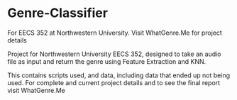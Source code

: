 # Genre-Classifier
For EECS 352 at Northwestern University. Visit WhatGenre.Me for project details

Project for Northwestern University EECS 352, designed to take an audio file as input and return the genre using Feature Extraction and KNN.

This contains scripts used, and data, including data that ended up not being used. For complete and current project details and to see the final report visit WhatGenre.Me

